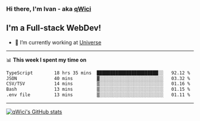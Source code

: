 ### Hi there, I'm Ivan - aka [qWici][website]

## I'm a Full-stack WebDev!
- 🔭 I’m currently working at [Universe][universe]

---

📊 **This week I spent my time on**
<!--START_SECTION:waka-->

```txt
TypeScript        18 hrs 35 mins  ███████████████████████░░   92.12 %
JSON              40 mins         ▓░░░░░░░░░░░░░░░░░░░░░░░░   03.32 %
CSV/TSV           14 mins         ▒░░░░░░░░░░░░░░░░░░░░░░░░   01.16 %
Bash              13 mins         ▒░░░░░░░░░░░░░░░░░░░░░░░░   01.15 %
.env file         13 mins         ▒░░░░░░░░░░░░░░░░░░░░░░░░   01.11 %
```

<!--END_SECTION:waka-->

---

[![qWici's GitHub stats](https://github-readme-stats.vercel.app/api?username=qWici)](https://github.com/qWici/github-readme-stats)

[website]: https://devkucher.com
[twitter]: https://twitter.com/KucherDev
[linkedin]: https://www.linkedin.com/in/ivankucher
[universe]: https://universeapps.limited
